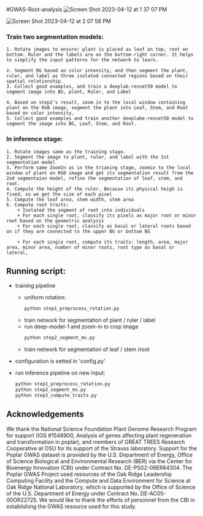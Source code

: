 #GWAS-Root-analysis
![Screen Shot 2023-04-12 at 1 37 07 PM](https://user-images.githubusercontent.com/25964899/234308345-55b40a68-ef83-4933-883c-99822daff135.png)

![Screen Shot 2023-04-12 at 2 07 58 PM](https://user-images.githubusercontent.com/25964899/234308037-ae056f3a-783c-4be9-9ac7-0affa9e9fbce.png)

### Train two segmentation models:
	1. Rotate images to ensure: plant is placed as leaf on top, root on bottom. Ruler and the labels are on the bottom-right corner. It helps to simplify the input patterns for the network to learn.

	2. Segment BG based on color intensity, and then segment the plant, ruler, and label as three isolated connected regions based on their spatial relationship.
	3. Collect good examples, and train a deeplab-resnet50 model to segment image into BG, plant, Ruler, and Label
	
	4. Based on step2's result, zoom in to the local window containing plant on the RGB image, segment the plant into Leaf, Stem, and Root based on color intensity.
	5. Collect good examples and train another deeplabe-resnet50 model to segment the image into BG, Leaf, Stem, and Root.
	
### In inference stage:
	1. Rotate images same as the training stage. 
	2. Segment the image to plant, ruler, and label with the 1st segmentation model
	3. Perform same ZoomIn as in the trianing stage, zoomin to the local window of plant on RGB image and get its segmentation result from the 2nd segmentaion model, refine the segmentation of leaf, stem, and root. 
	4. Compute the height of the ruler. Because its physical heigh is fixed, so we get the size of each pixel
	5. Compute the leaf area, stem width, stem area
	6. Compute root traits:
		+ Isolated the segment of root into individuals
		+ For each single root, classify its pixels as major root or minor root based on the geometric analysis
		+ For each single root, classify as basal or lateral roots based on if they are connected to the upper BG or bottom BG

        + For each single root, compute its traits: length, area, major area, minor area, number of minor roots, root type as basal or lateral, 


## Running script:

+ training pipeline
    * uniform rotation: 
        ```bash
        python step1_preprocess_rotation.py
        ```
    * train network for segmentation of plant / ruler / label
    * run deep-model-1 and zoom-in to crop image
        ```bash
        python step2_segment_ms.py
        ```
    * train network for segmentation of leaf / stem /root

+ configuration is setted in 'config.py'
+ run inference pipeline on new input:
    ```bash
    python step1_preprocess_rotation.py
    python step2_segment_ms.py
    python step3_compute_traits.py
    ```
    
## Acknowledgements

We thank the National Science Foundation Plant Genome Research Program for support (IOS #1546900, Analysis of genes affecting plant regeneration and transformation in poplar), and members of GREAT TREES Research Cooperative at OSU for its support of the Strauss laboratory. 
Support for the Poplar GWAS dataset is provided by the U.S. Department of Energy, Office of Science Biological and Environmental Research (BER) via the Center for Bioenergy Innovation (CBI) under Contract No. DE-PS02-06ER64304. The Poplar GWAS Project used resources of the Oak Ridge Leadership Computing Facility and the Compute and Data Environment for Science at Oak Ridge National Laboratory, which is supported by the Office of Science of the U.S. Department of Energy under Contract No. DE-AC05-00OR22725. We would like to thank the efforts of personnel from the CBI in establishing the GWAS resource used for this study.

